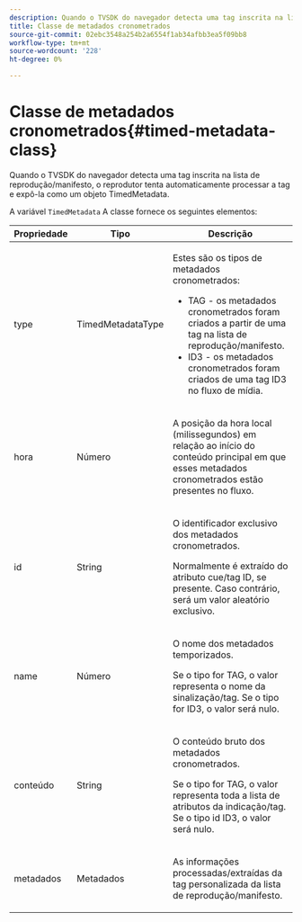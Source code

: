 ```yaml
---
description: Quando o TVSDK do navegador detecta uma tag inscrita na lista de reprodução/manifesto, o reprodutor tenta automaticamente processar a tag e expô-la como um objeto TimedMetadata.
title: Classe de metadados cronometrados
source-git-commit: 02ebc3548a254b2a6554f1ab34afbb3ea5f09bb8
workflow-type: tm+mt
source-wordcount: '228'
ht-degree: 0%

---
```


# Classe de metadados cronometrados{#timed-metadata-class}

Quando o TVSDK do navegador detecta uma tag inscrita na lista de reprodução/manifesto, o reprodutor tenta automaticamente processar a tag e expô-la como um objeto TimedMetadata.

A variável `TimedMetadata` A classe fornece os seguintes elementos:

<table id="table_5827A0626EDC45F68DC3E7644F3EFF69"> 
 <thead> 
  <tr> 
   <th colname="col1" class="entry"> Propriedade </th> 
   <th colname="col02" class="entry"> Tipo </th> 
   <th colname="col2" class="entry"> Descrição </th> 
  </tr>
 </thead>
 <tbody> 
  <tr> 
   <td colname="col1"> <p>type </p> </td> 
   <td colname="col02"> <p><span class="codeph"> TimedMetadataType</span> </p> </td> 
   <td colname="col2"> <p>Estes são os tipos de metadados cronometrados: 
     <ul id="ul_E79C375A54C64BF09A927EE8983E98E3"> 
      <li id="li_F1907521CDBE47E282A87AF0A7A1477A">TAG - os metadados cronometrados foram criados a partir de uma tag na lista de reprodução/manifesto. </li> 
      <li id="li_5B0C0B0F247144709F86E6654A5AB500">ID3 - os metadados cronometrados foram criados de uma tag ID3 no fluxo de mídia. </li> 
     </ul> </p> </td> 
  </tr> 
  <tr> 
   <td colname="col1"> <p>hora </p> </td> 
   <td colname="col02"> <p>Número </p> </td> 
   <td colname="col2"> <p>A posição da hora local (milissegundos) em relação ao início do conteúdo principal em que esses metadados cronometrados estão presentes no fluxo. </p> </td> 
  </tr> 
  <tr> 
   <td colname="col1"> <p>id </p> </td> 
   <td colname="col02"> <p>String </p> </td> 
   <td colname="col2"> <p>O identificador exclusivo dos metadados cronometrados. </p> <p>Normalmente é extraído do atributo cue/tag ID, se presente. Caso contrário, será um valor aleatório exclusivo. </p> </td> 
  </tr> 
  <tr> 
   <td colname="col1"> <p>name </p> </td> 
   <td colname="col02"> <p>Número </p> </td> 
   <td colname="col2"> <p>O nome dos metadados temporizados. </p> <p>Se o tipo for TAG, o valor representa o nome da sinalização/tag. Se o tipo for ID3, o valor será nulo. </p> </td> 
  </tr> 
  <tr> 
   <td colname="col1"> <p>conteúdo </p> </td> 
   <td colname="col02"> <p>String </p> </td> 
   <td colname="col2"> <p>O conteúdo bruto dos metadados cronometrados. </p> <p>Se o tipo for TAG, o valor representa toda a lista de atributos da indicação/tag. Se o tipo id ID3, o valor será nulo. </p> </td> 
  </tr> 
  <tr> 
   <td colname="col1"> <p>metadados </p> </td> 
   <td colname="col02"> <p><span class="codeph"> Metadados</span> </p> </td> 
   <td colname="col2"> <p>As informações processadas/extraídas da tag personalizada da lista de reprodução/manifesto. </p> </td> 
  </tr> 
 </tbody> 
</table>
